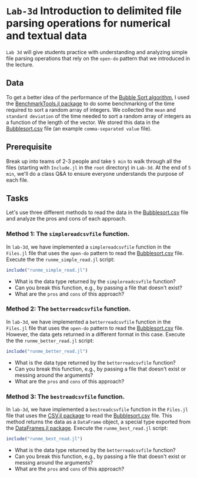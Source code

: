# `Lab-3d` Introduction to delimited file parsing operations for numerical and textual data
`Lab 3d` will give students practice with understanding and analyzing simple file parsing operations that rely on the `open-do` pattern that we introduced in the lecture.

## Data
To get a better idea of the performance of the [Bubble Sort algorithm](https://en.wikipedia.org/wiki/Bubble_sort), I used the [BenchmarkTools.jl package](https://github.com/JuliaCI/BenchmarkTools.jl) to do some benchmarking of the time required to sort a random array of integers. We collected the `mean` and `standard deviation` of the time needed to sort a random array of integers as a function of the length of the vector. We stored this data in the [Bubblesort.csv](data/Bubblesort.csv) file (an example `comma-separated value` file).

## Prerequisite 
Break up into teams of 2-3 people and take `5 min` to walk through all the files (starting with `Include.jl` in the `root` directory) in `Lab-3d`. At the end of `5 min`, we'll do a class Q&A to ensure everyone understands the purpose of each file.

## Tasks
Let's use three different methods to read the data in the [Bubblesort.csv](data/Bubblesort.csv) file and analyze the pros and cons of each approach. 

### Method 1: The `simplereadcsvfile` function.
In `lab-3d`, we have implemented a `simplereadcsvfile` function in the `Files.jl` file that uses the `open-do` pattern to read the [Bubblesort.csv](data/Bubblesort.csv) file. Execute the the `runme_simple_read.jl` script:

```julia
include("runme_simple_read.jl")
```

* What is the data type returned by the `simplereadcsvfile` function?
* Can you break this function, e.g., by passing a file that doesn't exist? 
* What are the `pros` and `cons` of this approach?

### Method 2: The `betterreadcsvfile` function.
In `lab-3d`, we have implemented a `betterreadcsvfile` function in the `Files.jl` file that uses the `open-do` pattern to read the [Bubblesort.csv](data/Bubblesort.csv) file. However, the data gets returned in a different format in this case. Execute the the `runme_better_read.jl` script:

```julia
include("runme_better_read.jl")
```

* What is the data type returned by the `betterreadcsvfile` function?
* Can you break this function, e.g., by passing a file that doesn't exist or messing around the arguments?
* What are the `pros` and `cons` of this approach?

### Method 3: The `bestreadcsvfile` function.
In `lab-3d`, we have implemented a `bestreadcsvfile` function in the `Files.jl` file that uses the [CSV.jl package](https://github.com/JuliaData/CSV.jl) to read the [Bubblesort.csv](data/Bubblesort.csv) file. This method returns the data as a `DataFrame` object, a special type exported from the [DataFrames.jl package](https://dataframes.juliadata.org/stable/). Execute the
`runme_best_read.jl` script:

```julia
include("runme_best_read.jl")
```

* What is the data type returned by the `betterreadcsvfile` function?
* Can you break this function, e.g., by passing a file that doesn't exist or messing around the arguments?
* What are the `pros` and `cons` of this approach?
